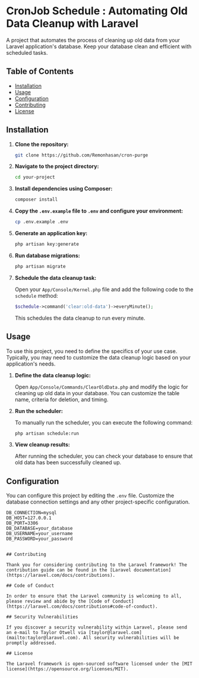 # CronJob Schedule : Automating Old Data Cleanup with Laravel

A project that automates the process of cleaning up old data from your Laravel application's database. Keep your database clean and efficient with scheduled tasks.

## Table of Contents
- [Installation](#installation)
- [Usage](#usage)
- [Configuration](#configuration)
- [Contributing](#contributing)
- [License](#license)

## Installation

1. **Clone the repository:**

    ```bash
    git clone https://github.com/Remonhasan/cron-purge
    ```

2. **Navigate to the project directory:**

    ```bash
    cd your-project
    ```

3. **Install dependencies using Composer:**

    ```bash
    composer install
    ```

4. **Copy the `.env.example` file to `.env` and configure your environment:**

    ```bash
    cp .env.example .env
    ```

5. **Generate an application key:**

    ```bash
    php artisan key:generate
    ```

6. **Run database migrations:**

    ```bash
    php artisan migrate
    ```

7. **Schedule the data cleanup task:** 

    Open your `App/Console/Kernel.php` file and add the following code to the `schedule` method:

    ```php
    $schedule->command('clear:old-data')->everyMinute();
    ```

    This schedules the data cleanup to run every minute.

## Usage

To use this project, you need to define the specifics of your use case. Typically, you may need to customize the data cleanup logic based on your application's needs.

1. **Define the data cleanup logic:**

    Open `App/Console/Commands/ClearOldData.php` and modify the logic for cleaning up old data in your database. You can customize the table name, criteria for deletion, and timing.

2. **Run the scheduler:** 

    To manually run the scheduler, you can execute the following command:

    ```bash
    php artisan schedule:run
    ```

3. **View cleanup results:** 

    After running the scheduler, you can check your database to ensure that old data has been successfully cleaned up.

## Configuration

You can configure this project by editing the `.env` file. Customize the database connection settings and any other project-specific configuration.

```dotenv
DB_CONNECTION=mysql
DB_HOST=127.0.0.1
DB_PORT=3306
DB_DATABASE=your_database
DB_USERNAME=your_username
DB_PASSWORD=your_password


## Contributing

Thank you for considering contributing to the Laravel framework! The contribution guide can be found in the [Laravel documentation](https://laravel.com/docs/contributions).

## Code of Conduct

In order to ensure that the Laravel community is welcoming to all, please review and abide by the [Code of Conduct](https://laravel.com/docs/contributions#code-of-conduct).

## Security Vulnerabilities

If you discover a security vulnerability within Laravel, please send an e-mail to Taylor Otwell via [taylor@laravel.com](mailto:taylor@laravel.com). All security vulnerabilities will be promptly addressed.

## License

The Laravel framework is open-sourced software licensed under the [MIT license](https://opensource.org/licenses/MIT).
